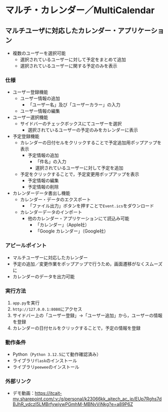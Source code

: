 # マルチ・カレンダー／MultiCalendar

## マルチユーザに対応したカレンダー・アプリケーション

- 複数のユーザーを選択可能
  - 選択されているユーザーに対して予定をまとめて追加
  - 選択されているユーザーに関する予定のみを表示

### 仕様

- ユーザー登録機能
  - ユーザー情報の追加
    - 「ユーザー名」及び「ユーザーカラー」の入力
  - ユーザー情報の編集
- ユーザー選択機能
  - サイドバーのチェックボックスにてユーザーを選択
    - 選択されているユーザーの予定のみをカレンダーに表示
- 予定登録機能
  - カレンダーの日付セルをクリックすることで予定追加用ポップアップを表示
    - 予定情報の追加
      - 「件名」の入力
      - 選択されているユーザーに対して予定を追加
  - 予定をクリックすることで，予定変更用ポップアップを表示
    - 予定情報の編集
    - 予定情報の削除
- カレンダーデータ書出し機能
  - カレンダー・データのエクスポート
    - 「ファイル出力」ボタンを押すことで`Event.ics`をダウンロード
  - カレンダーデータのインポート
    - 他のカレンダー・アプリケーションにて読込み可能
      - 「カレンダー」（Apple社）
      - 「Google カレンダー」（Google社）
     
### アピールポイント

- マルチユーザーに対応したカレンダー
- 予定の追加／変更作業をポップアップで行うため，画面遷移がなくスムーズに
- カレンダーのデータを出力可能
 
### 実行方法

1. `app.py`を実行
2. `http://127.0.0.1:8080`にアクセス
3. サイドバー上の「ユーザー登録」→「ユーザー追加」から，ユーザーの情報を登録
4. カレンダーの日付セルをクリックすることで，予定の情報を登録

### 動作条件

- Python（`Python 3.12.5`にて動作確認済み）
- ライブラリ`flask`のインストール
- ライブラリ`peewee`のインストール

### 外部リンク
- デモ動画：https://itcait-my.sharepoint.com/:v:/g/personal/k23066kk_aitech_ac_jp/EUp7Rghs7dBJhR_vdczI5LMBrfywiywPGmhM-MBNvViNkg?e=a89P6Z
